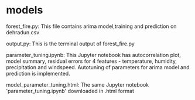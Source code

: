 # models

forest_fire.py: This file contains arima model,training and prediction on dehradun.csv

output.py: This is the terminal output of forest_fire.py

parameter_tuning.ipynb: This Jupyter notebook has autocorrelation plot, model summary, residual errors for 4 features - temperature, humidity, precipitation and windspeed. Autotuning of parameters for arima model and prediction is implemented.

model_parameter_tuning.html: The same Jupyter notebook 'parameter_tuning.ipynb' downloaded in .html format
